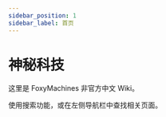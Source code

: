 ```yaml
---
sidebar_position: 1
sidebar_label: 首页
---
```


# 神秘科技

这里是 FoxyMachines 非官方中文 Wiki。

使用搜索功能，或在左侧导航栏中查找相关页面。
